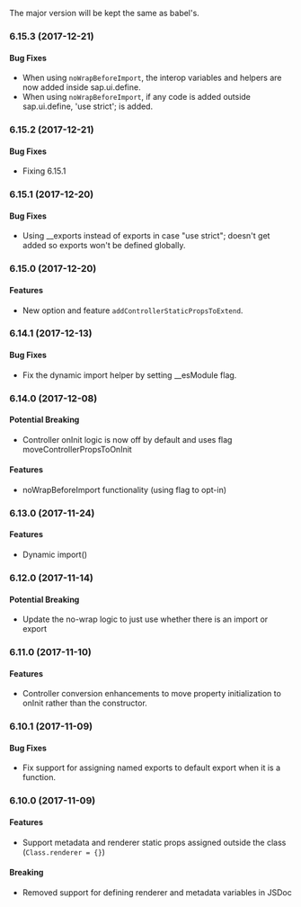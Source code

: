 
The major version will be kept the same as babel's.

### 6.15.3 (2017-12-21)

#### Bug Fixes

* When using `noWrapBeforeImport`, the interop variables and helpers are now added inside sap.ui.define.
* When using `noWrapBeforeImport`, if any code is added outside sap.ui.define, 'use strict'; is added.

### 6.15.2 (2017-12-21)

#### Bug Fixes

* Fixing 6.15.1

### 6.15.1 (2017-12-20)

#### Bug Fixes

* Using __exports instead of exports in case "use strict"; doesn't get added so exports won't be defined globally.

### 6.15.0 (2017-12-20)

#### Features

* New option and feature `addControllerStaticPropsToExtend`.

### 6.14.1 (2017-12-13)

#### Bug Fixes

* Fix the dynamic import helper by setting __esModule flag.

### 6.14.0 (2017-12-08)

#### Potential Breaking

* Controller onInit logic is now off by default and uses flag moveControllerPropsToOnInit

#### Features

* noWrapBeforeImport functionality (using flag to opt-in)

### 6.13.0 (2017-11-24)

#### Features

* Dynamic import()

### 6.12.0 (2017-11-14)

#### Potential Breaking

* Update the no-wrap logic to just use whether there is an import or export

### 6.11.0 (2017-11-10)

#### Features

* Controller conversion enhancements to move property initialization to onInit rather than the constructor.

### 6.10.1 (2017-11-09)

#### Bug Fixes

* Fix support for assigning named exports to default export when it is a function.

### 6.10.0 (2017-11-09)

#### Features

* Support metadata and renderer static props assigned outside the class (`Class.renderer = {}`)

#### Breaking

* Removed support for defining renderer and metadata variables in JSDoc
